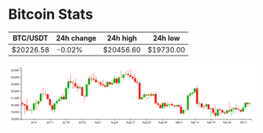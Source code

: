 # Bitcoin Stats

BTC/USDT|24h change|24h high|24h low|
|---|---|---|---|
|$20226.58|-0.02%|$20456.60|$19730.00|

<img src="./chart.svg">
